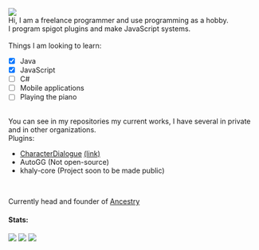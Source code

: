 ![](https://komarev.com/ghpvc/?username=iAtog&color=brightgreen) <br>
Hi, I am a freelance programmer and use programming as a hobby.<br>
I program spigot plugins and make JavaScript systems.<br><br>
Things I am looking to learn:
- [x] Java
- [x] JavaScript
- [ ] C#
- [ ] Mobile applications
- [ ] Playing the piano
<br>
You can see in my repositories my current works, I have several in private and in other organizations.<br>
Plugins:<br>

* [CharacterDialogue](https://github.com/iAtog/CharacterDialogue) [(link)](https://www.spigotmc.org/resources/95868/)
* AutoGG (Not open-source)
* khaly-core (Project soon to be made public)
<br>

Currently head and founder of [Ancestry](https://github.com/AncestryCode)

#### Stats:
![](https://github-profile-summary-cards.vercel.app/api/cards/profile-details?username=iAtog&theme=github_dark)
![](https://github-profile-summary-cards.vercel.app/api/cards/stats?username=iATog&theme=github_dark)
![](https://github-profile-summary-cards.vercel.app/api/cards/repos-per-language?username=iAtog&theme=github_dark) 
